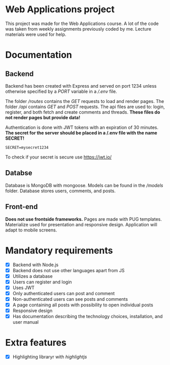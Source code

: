 # Web Applications project
This project was made for the Web Applications course. A lot of the code was taken from weekly assignments previously coded by me. Lecture materials were used for help.

# Documentation

## Backend
Backend has been created with Express and served on port 1234 unless otherwise specified by a *PORT* variable in a */.env* file.

The folder */routes* contains the *GET* requests to load and render pages.
The folder */api* contains *GET* and *POST* requests. The api files are used to: login, register, and both fetch and create comments and threads. **These files do not render pages but provide data!**

Authentication is done with JWT tokens with an expiration of 30 minutes. **The secret for the server should be placed in a /.env file with the name SECRET!**
```
SECRET=mysecret1234
```
To check if your secret is secure use https://jwt.io/

## Databse
Database is MongoDB with mongoose. Models can be found in the */models* folder. Database stores users, comments, and posts.

## Front-end
__Does not use frontside frameworks.__ Pages are made with PUG templates.  
Materialize used for presentation and responsive design. Application will adapt to mobile screens.

# Mandatory requirements
- [X] Backend with Node.js
- [X] Backend does not use other languages apart from JS
- [X] Utilizes a database
- [X] Users can register and login
- [X] Uses JWT
- [X] Only authenticated users can post and comment
- [X] Non-authenticated users can see posts and comments
- [X] A page containing all posts with possibility to open individual posts
- [X] Responsive design
- [X] Has documentation describing the technology choices, installation, and user manual

# Extra features
- [X] Highlighting libraryr with *highlightjs*